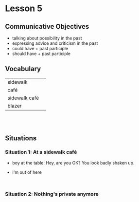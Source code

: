 # Lesson 5


## Communicative Objectives
- talking about possibility in the past
- expressing advice  and criticism in the past
- could have + past participle
- should have + past participle



## Vocabulary

|    |    |
|:---|:---|
| sidewalk |  |
| café |  |
| sidewalk café |  |
| blazer |  |

<br><br>


## Situations
### Situation 1: At a sidewalk café
- boy at the table: Hey, are you OK? You look badly shaken up.

- I'm out of here
<br>

### Situation 2: Nothing's private anymore